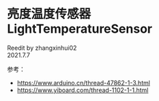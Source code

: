 # 亮度温度传感器  LightTemperatureSensor
Reedit by zhangxinhui02  
2021.7.7

参考：
 * https://www.arduino.cn/thread-47862-1-3.html
 * https://www.yiboard.com/thread-1102-1-1.html